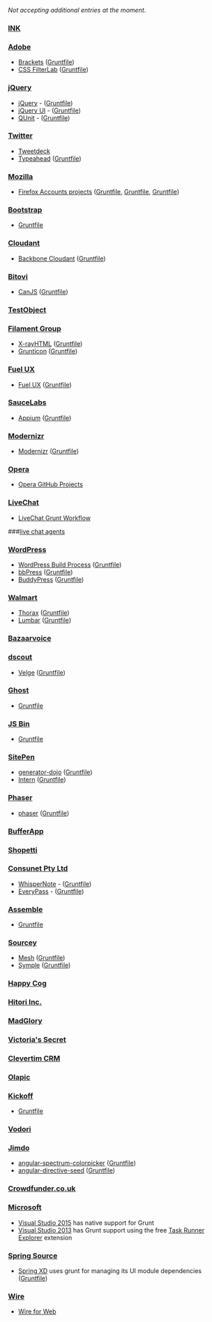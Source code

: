 *Not accepting additional entries at the moment*.

### [INK](http://ink.sapo.pt)

### [Adobe](http://www.adobe.com/)
- [Brackets](http://brackets.io/) ([Gruntfile](https://github.com/adobe/brackets/blob/master/Gruntfile.js))
- [CSS FilterLab](http://html.adobe.com/webstandards/csscustomfilters/cssfilterlab/) ([Gruntfile](https://github.com/adobe/cssfilterlab/blob/master/grunt.js))

### [jQuery](https://jquery.com/)
- [jQuery](https://jquery.com/) - ([Gruntfile](https://github.com/jquery/jquery/blob/master/Gruntfile.js))
- [jQuery UI](https://jqueryui.com/) - ([Gruntfile](https://github.com/jquery/jquery-ui/blob/master/Gruntfile.js))
- [QUnit](http://qunitjs.com/) - ([Gruntfile](https://github.com/jquery/qunit/blob/master/Gruntfile.js))

### [Twitter](https://twitter.com/)
- [Tweetdeck](https://tweetdeck.twitter.com/)
- [Typeahead](https://github.com/twitter/typeahead.js) ([Gruntfile](https://github.com/twitter/typeahead.js/blob/master/Gruntfile.js))

### [Mozilla](https://mozilla.org/)
- [Firefox Accounts projects](https://accounts.firefox.com) ([Gruntfile](https://github.com/mozilla/fxa-content-server/blob/master/Gruntfile.js), [Gruntfile](https://github.com/mozilla/fxa-auth-server/blob/master/Gruntfile.js), [Gruntfile](https://github.com/mozilla/fxa-js-client/blob/master/Gruntfile.js))

### [Bootstrap](http://getbootstrap.com/)
- [Gruntfile](https://github.com/twbs/bootstrap/blob/master/Gruntfile.js)

### [Cloudant](https://cloudant.com/)
- [Backbone Cloudant](https://github.com/cloudant-labs/backbone.cloudant) ([Gruntfile](https://github.com/cloudant-labs/backbone.cloudant/blob/master/Gruntfile.js))

### [Bitovi](http://bitovi.com/)
- [CanJS](http://canjs.us/) ([Gruntfile](https://github.com/bitovi/canjs/blob/master/Gruntfile.js))

### [TestObject](https://www.testobject.com)

### [Filament Group](http://filamentgroup.com/)
- [X-rayHTML](https://github.com/filamentgroup/X-rayHTML) ([Gruntfile](https://github.com/filamentgroup/X-rayHTML/blob/master/grunt.js))
- [Grunticon](https://github.com/filamentgroup/grunticon) ([Gruntfile](https://github.com/filamentgroup/grunticon/blob/master/Gruntfile.js))

### [Fuel UX](http://exacttarget.github.com/fuelux/)
- [Fuel UX](http://exacttarget.github.com/fuelux/) ([Gruntfile](https://github.com/ExactTarget/fuelux/blob/master/Gruntfile.js))

### [SauceLabs](https://saucelabs.com/)
- [Appium](https://saucelabs.com/appium) ([Gruntfile](https://github.com/appium/appium/blob/master/Gruntfile.js))

### [Modernizr](http://modernizr.com/)
- [Modernizr](http://modernizr.com/) ([Gruntfile](https://github.com/Modernizr/Modernizr/blob/master/Gruntfile.js))

### [Opera](http://opera.com)
- [Opera GitHub Projects](https://github.com/operasoftware)

### [LiveChat](http://www.livechatinc.com)
- [LiveChat Grunt Workflow](http://deskmoz.com)

###[live chat agents](http://developers.livechatinc.com/blog/how-livechat-uses-grunt-js-for-easy-product-deployment/)

### [WordPress](https://wordpress.org/)
- [WordPress Build Process](https://make.wordpress.org/core/2013/08/06/a-new-frontier-for-core-development/) ([Gruntfile](https://core.trac.wordpress.org/browser/trunk/Gruntfile.js))
- [bbPress](https://bbpress.org) ([Gruntfile](https://bbpress.trac.wordpress.org/browser/trunk/Gruntfile.js))
- [BuddyPress](https://buddypress.org) ([Gruntfile](https://buddypress.trac.wordpress.org/browser/trunk/Gruntfile.js))

### [Walmart](http://www.walmart.com/)
- [Thorax](https://github.com/walmartlabs/thorax) ([Gruntfile](https://github.com/walmartlabs/thorax/blob/master/Gruntfile.js))
- [Lumbar](http://walmartlabs.github.io/lumbar/) ([Gruntfile](https://github.com/walmartlabs/lumbar/blob/master/Gruntfile.js))

### [Bazaarvoice](http://www.bazaarvoice.com/)

### [dscout](http://dscout.com/)
- [Velge](https://github.com/dscout/velge) ([Gruntfile](https://github.com/dscout/velge/blob/master/Gruntfile.js))

### [Ghost](https://ghost.org/)
- [Gruntfile](https://github.com/TryGhost/Ghost/blob/master/Gruntfile.js)

### [JS Bin](http://jsbin.com/)
- [Gruntfile](https://github.com/remy/jsbin/blob/master/Gruntfile.js)

### [SitePen](http://sitepen.com/)
- [generator-dojo](https://github.com/bryanforbes/generator-dojo/) ([Gruntfile](https://github.com/bryanforbes/generator-dojo/blob/master/app/templates/Gruntfile.js))
- [Intern](http://theintern.io/) ([Gruntfile](https://github.com/theintern/intern-examples/blob/master/grunt-example/Gruntfile.js))

### [Phaser](http://phaser.io/)
- [phaser](https://github.com/photonstorm/phaser/) ([Gruntfile](https://github.com/photonstorm/phaser/blob/master/Gruntfile.js))

### [BufferApp](https://bufferapp.com)

### [Shopetti](https://www.shopetti.com)

### [Consunet Pty Ltd](https://www.consunet.com.au)
- [WhisperNote](https://www.consunet.com.au/products/whispernote/) - ([Gruntfile](https://github.com/Consunet/Apps/blob/master/WhisperNote/Gruntfile.js))
- [EveryPass](https://www.consunet.com.au/products/everypass/) - ([Gruntfile](https://github.com/Consunet/Apps/blob/master/EveryPass/Gruntfile.js))

### [Assemble](http://assemble.io/)
- [Gruntfile](https://github.com/assemble/assemble/blob/master/Gruntfile.js)

### [Sourcey](http://sourcey.com)
- [Mesh](https://github.com/sourcey/mesh) ([Gruntfile](https://github.com/sourcey/mesh/blob/master/Gruntfile.js))
- [Symple](https://github.com/sourcey/symple) ([Gruntfile](https://github.com/sourcey/symple/blob/master/client/Gruntfile.js))

### [Happy Cog](http://happycog.com)

### [Hitori Inc.](http://hitori-inc.com)

### [MadGlory](http://madglory.com)

### [Victoria's Secret](http://www.victoriassecret.com)

### [Clevertim CRM](http://www.clevertim.com)

### [Olapic](http://www.olapic.com)

### [Kickoff](http://tmwagency.github.io/kickoff/)
- [Gruntfile](https://github.com/tmwagency/kickoff/blob/master/Gruntfile.js)

### [Vodori](http://vodori.com)

### [Jimdo](http://www.jimdo.com/)
- [angular-spectrum-colorpicker](https://github.com/Jimdo/angular-spectrum-colorpicker) ([Gruntfile](https://github.com/Jimdo/angular-spectrum-colorpicker/blob/master/Gruntfile.js))
- [angular-directive-seed](https://github.com/Jimdo/angular-directive-seed) ([Gruntfile](https://github.com/Jimdo/angular-directive-seed/blob/master/Gruntfile.js))

### [Crowdfunder.co.uk](http://www.crowdfunder.co.uk/)

### [Microsoft](http://www.microsoft.com/)
- [Visual Studio 2015](http://visualstudio.com/free) has native support for Grunt
- [Visual Studio 2013](http://visualstudio.com/free/) has Grunt support using the free [Task Runner Explorer](https://visualstudiogallery.msdn.microsoft.com/8e1b4368-4afb-467a-bc13-9650572db708) extension

### [Spring Source](http://spring.io)
- [Spring XD](http://projects.spring.io/spring-xd/) uses grunt for managing its UI module dependencies
([Gruntfile](https://github.com/spring-projects/spring-xd/blob/9a2520622dc2e88ee8893d1df618d40281dacabf/spring-xd-ui/Gruntfile.js))

### [Wire](https://www.wire.com/)
- [Wire for Web](https://app.wire.com/)
